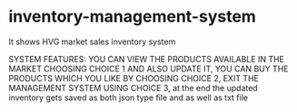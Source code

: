 # inventory-management-system
It shows HVG market sales inventory system 

SYSTEM FEATURES:
YOU CAN VIEW THE PRODUCTS AVAILABLE IN THE MARKET CHOOSING CHOICE 1 AND ALSO UPDATE IT,
YOU CAN BUY THE PRODUCTS WHICH YOU LIKE BY CHOOSING CHOICE 2,
EXIT THE MANAGEMENT SYSTEM USING CHOICE 3,
at the end the updated inventory gets saved as both json type file and as well as txt file


